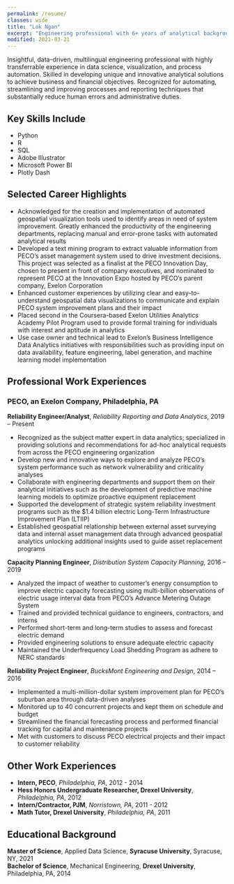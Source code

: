 ```yaml
---
permalink: /resume/
classes: wide
title: "Lok Ngan"
excerpt: "Engineering professional with 6+ years of analytical background"
modified: 2021-03-21
---
```


Insightful, data-driven, multilingual engineering professional with highly transferrable experience in data science, visualization, and process automation.  Skilled in developing unique and innovative analytical solutions to achieve business and financial objectives.  Recognized for automating, streamlining and improving processes and reporting techniques that substantially reduce human errors and administrative duties.

## Key Skills Include

- Python
- R
- SQL
- Adobe Illustrator
- Microsoft Power BI
- Plotly Dash

## Selected Career Highlights

- Acknowledged for the creation and implementation of automated geospatial visualization tools used to identify areas in need of system improvement.  Greatly enhanced the productivity of the engineering departments, replacing manual and error-prone tasks with automated analytical results
- Developed a text mining program to extract valuable information from PECO’s asset management system used to drive investment decisions.  This project was selected as a finalist at the PECO Innovation Day, chosen to present in front of company executives, and nominated to represent PECO at the Innovation Expo hosted by PECO’s parent company, Exelon Corporation
- Enhanced customer experiences by utilizing clear and easy-to-understand geospatial data visualizations to communicate and explain PECO system improvement plans and their impact
- Placed second in the Coursera-based Exelon Utilities Analytics Academy Pilot Program used to provide formal training for individuals with interest and aptitude in analytics
- Use case owner and technical lead to Exelon’s Business Intelligence Data Analytics initiatives with responsibilities such as providing input on data availability, feature engineering, label generation, and machine learning model implementation

## Professional Work Experiences

### **PECO, an Exelon Company**, Philadelphia, PA

**Reliability Engineer/Analyst**, *Reliability Reporting and Data Analytics*, 2019 – Present

- Recognized as the subject matter expert in data analytics; specialized in providing solutions and recommendations for ad-hoc analytical requests from across the PECO engineering organization
- Develop new and innovative ways to explore and analyze PECO’s system performance such as network vulnerability and criticality analyses
- Collaborate with engineering departments and support them on their analytical initiatives such as the development of predictive machine learning models to optimize proactive equipment replacement
- Supported the development of strategic system reliability investment programs such as the $1.4 billion electric Long-Term Infrastructure Improvement Plan (LTIIP)
- Established geospatial relationship between external asset surveying data and internal asset management data through advanced geospatial analytics unlocking additional insights used to guide asset replacement programs

**Capacity Planning Engineer**, *Distribution System Capacity Planning*, 2016 – 2019

- Analyzed the impact of weather to customer’s energy consumption to improve electric capacity forecasting using multi-billion observations of electric usage interval data from PECO’s Advance Metering Outage System
- Trained and provided technical guidance to engineers, contractors, and interns
- Performed short-term and long-term studies to assess and forecast electric demand
- Provided engineering solutions to ensure adequate electric capacity
- Maintained the Underfrequency Load Shedding Program as adhere to NERC standards

**Reliability Project Engineer**, *BucksMont Engineering and Design*, 2014 – 2016

- Implemented a multi-million-dollar system improvement plan for PECO’s suburban area through data-driven analyses
- Monitored up to 40 concurrent projects and kept them on schedule and budget
- Streamlined the financial forecasting process and performed financial tracking for capital and maintenance projects
- Met with customers to discuss PECO electrical projects and their impact to customer reliability

## Other Work Experiences

- **Intern, PECO**, *Philadelphia, PA*, 2012 - 2014
- **Hess Honors Undergraduate Researcher, Drexel University**, *Philadelphia, PA*, 2012
- **Intern/Contractor, PJM**, *Norristown, PA*, 2011 - 2012
- **Math Tutor, Drexel University**, *Philadelphia, PA*, 2011

## Educational Background

**Master of Science**, Applied Data Science, **Syracuse University**, Syracuse, NY, 2021  
**Bachelor of Science**, Mechanical Engineering, **Drexel University**, Philadelphia, PA, 2014
